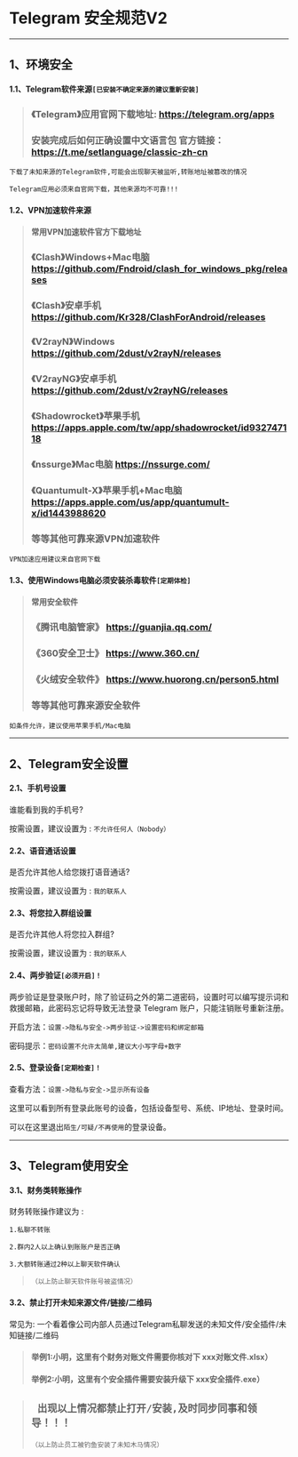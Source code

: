 
# Telegram 安全规范V2
------------
## 1、环境安全
#### 1.1、Telegram软件来源`[已安装不确定来源的建议重新安装]`

>### 《Telegram》应用官网下载地址: https://telegram.org/apps
>
>### 安装完成后如何正确设置中文语言包 官方链接：https://t.me/setlanguage/classic-zh-cn

`下载了未知来源的Telegram软件,可能会出现聊天被监听,转账地址被篡改的情况`

`Telegram应用必须来自官网下载，其他来源均不可靠!!!`

#### 1.2、VPN加速软件来源
>#### 常用VPN加速软件官方下载地址
>
>### 《Clash》Windows+Mac电脑 https://github.com/Fndroid/clash_for_windows_pkg/releases
>
>### 《Clash》安卓手机 https://github.com/Kr328/ClashForAndroid/releases
>
>### 《V2rayN》Windows https://github.com/2dust/v2rayN/releases
>
>### 《V2rayNG》安卓手机 https://github.com/2dust/v2rayNG/releases
>
>### 《Shadowrocket》苹果手机 https://apps.apple.com/tw/app/shadowrocket/id932747118
>
>### 《nssurge》Mac电脑 https://nssurge.com/
>
>### 《Quantumult-X》苹果手机+Mac电脑 https://apps.apple.com/us/app/quantumult-x/id1443988620
>
>### 等等其他可靠来源VPN加速软件

`VPN加速应用建议来自官网下载`

#### 1.3、使用Windows电脑必须安装杀毒软件`[定期体检]`
>#### 常用安全软件
>
>### 《腾讯电脑管家》 https://guanjia.qq.com/
>
>### 《360安全卫士》 https://www.360.cn/
>
>### 《火绒安全软件》 https://www.huorong.cn/person5.html
>
>### 等等其他可靠来源安全软件

`如条件允许，建议使用苹果手机/Mac电脑`

------------

## 2、Telegram安全设置
#### 2.1、手机号设置
谁能看到我的手机号?

按需设置，建议设置为 : `不允许任何人（Nobody）`

#### 2.2、语音通话设置
是否允许其他人给您拨打语音通话?

按需设置，建议设置为 : `我的联系人`

#### 2.3、将您拉入群组设置
是否允许其他人将您拉入群组?

按需设置，建议设置为 : `我的联系人`

#### 2.4、两步验证`[必须开启]！`
两步验证是登录账户时，除了验证码之外的第二道密码，设置时可以编写提示词和救援邮箱，此密码忘记将导致无法登录 Telegram 账户，只能注销账号重新注册。

开启方法：`设置->隐私与安全->两步验证->设置密码和绑定邮箱`

密码提示：`密码设置不允许太简单,建议大小写字母+数字`

#### 2.5、登录设备`[定期检查]！`
查看方法：`设置->隐私与安全->显示所有设备`

这里可以看到所有登录此账号的设备，包括设备型号、系统、IP地址、登录时间。

可以在这里退出`陌生/可疑/不再使用`的登录设备。

------------

## 3、Telegram使用安全
#### 3.1、财务类转账操作
财务转账操作建议为 :

`1.私聊不转账`

`2.群内2人以上确认到账账户是否正确`

`3.大额转账通过2种以上聊天软件确认`

> `（以上防止聊天软件账号被盗情况）`

#### 3.2、禁止打开未知来源文件/链接/二维码
常见为:
一个看着像公司内部人员通过Telegram私聊发送的未知文件/安全插件/未知链接/二维码
> #### 举例1:小明，这里有个财务对账文件需要你核对下 xxx对账文件.xlsx）
> 
> #### 举例2:小明，这里有个安全插件需要安装升级下   xxx安全插件.exe）

> ## ` 出现以上情况都禁止打开/安装,及时同步同事和领导！！！`
> 
>`（以上防止员工被钓鱼安装了未知木马情况）`
